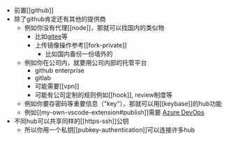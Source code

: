 - 前置[[github]]
- 除了github肯定还有其他的提供商
  - 例如你没有代理[[node]]，那就可以找国内的类似物
    - 比如[gitee](https://gitee.com/)等
    - 上传镜像操作参考[[fork-private]]
      - 比如国内备份一份墙外的
  - 例如你在公司内，就要用公司内部的托管平台
    - github enterprise
    - gitlab
    - 可能需要[[vpn]]
    - 可能有公司定制的规则例如[[hook]], review制度等
  - 例如你要存密码等重要信息（"key"），那就可以用[[keybase]]的hub功能
  - 例如[[my-own-vscode-extension#publish]]需要 [Azure DevOps](https://azure.microsoft.com/services/devops/)
- 不同hub可以共享同样的[[https-ssh]]公钥
  - 所以你用一个私钥[[pubkey-authentication]]可以连接许多hub